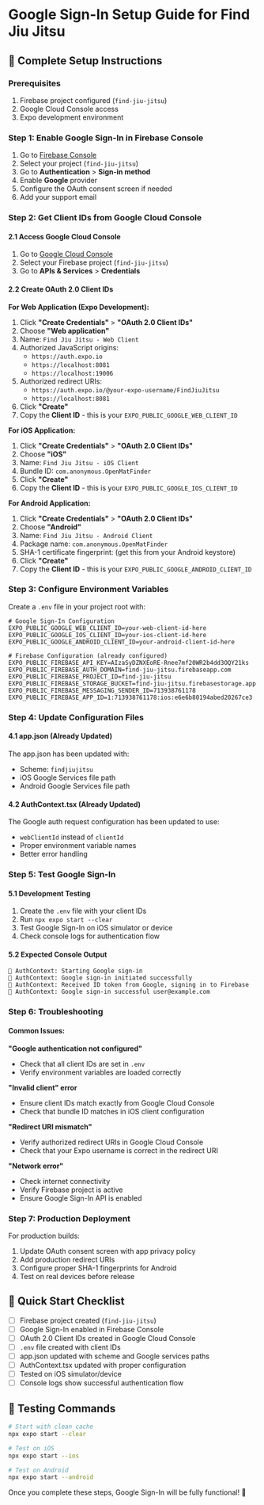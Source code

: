# Google Sign-In Setup Guide for Find Jiu Jitsu

## 🚀 Complete Setup Instructions

### Prerequisites
1. Firebase project configured (`find-jiu-jitsu`)
2. Google Cloud Console access
3. Expo development environment

### Step 1: Enable Google Sign-In in Firebase Console
1. Go to [Firebase Console](https://console.firebase.google.com/)
2. Select your project (`find-jiu-jitsu`)
3. Go to **Authentication** > **Sign-in method**
4. Enable **Google** provider
5. Configure the OAuth consent screen if needed
6. Add your support email

### Step 2: Get Client IDs from Google Cloud Console

#### 2.1 Access Google Cloud Console
1. Go to [Google Cloud Console](https://console.cloud.google.com/)
2. Select your Firebase project (`find-jiu-jitsu`)
3. Go to **APIs & Services** > **Credentials**

#### 2.2 Create OAuth 2.0 Client IDs

**For Web Application (Expo Development):**
1. Click **"Create Credentials"** > **"OAuth 2.0 Client IDs"**
2. Choose **"Web application"**
3. Name: `Find Jiu Jitsu - Web Client`
4. Authorized JavaScript origins:
   - `https://auth.expo.io`
   - `https://localhost:8081`
   - `https://localhost:19006`
5. Authorized redirect URIs:
   - `https://auth.expo.io/@your-expo-username/FindJiuJitsu`
   - `https://localhost:8081`
6. Click **"Create"**
7. Copy the **Client ID** - this is your `EXPO_PUBLIC_GOOGLE_WEB_CLIENT_ID`

**For iOS Application:**
1. Click **"Create Credentials"** > **"OAuth 2.0 Client IDs"**
2. Choose **"iOS"**
3. Name: `Find Jiu Jitsu - iOS Client`
4. Bundle ID: `com.anonymous.OpenMatFinder`
5. Click **"Create"**
6. Copy the **Client ID** - this is your `EXPO_PUBLIC_GOOGLE_IOS_CLIENT_ID`

**For Android Application:**
1. Click **"Create Credentials"** > **"OAuth 2.0 Client IDs"**
2. Choose **"Android"**
3. Name: `Find Jiu Jitsu - Android Client`
4. Package name: `com.anonymous.OpenMatFinder`
5. SHA-1 certificate fingerprint: (get this from your Android keystore)
6. Click **"Create"**
7. Copy the **Client ID** - this is your `EXPO_PUBLIC_GOOGLE_ANDROID_CLIENT_ID`

### Step 3: Configure Environment Variables

Create a `.env` file in your project root with:

```env
# Google Sign-In Configuration
EXPO_PUBLIC_GOOGLE_WEB_CLIENT_ID=your-web-client-id-here
EXPO_PUBLIC_GOOGLE_IOS_CLIENT_ID=your-ios-client-id-here
EXPO_PUBLIC_GOOGLE_ANDROID_CLIENT_ID=your-android-client-id-here

# Firebase Configuration (already configured)
EXPO_PUBLIC_FIREBASE_API_KEY=AIzaSyDZNXEoRE-Rnee7mf20WR2b4dd3OQY21ks
EXPO_PUBLIC_FIREBASE_AUTH_DOMAIN=find-jiu-jitsu.firebaseapp.com
EXPO_PUBLIC_FIREBASE_PROJECT_ID=find-jiu-jitsu
EXPO_PUBLIC_FIREBASE_STORAGE_BUCKET=find-jiu-jitsu.firebasestorage.app
EXPO_PUBLIC_FIREBASE_MESSAGING_SENDER_ID=713938761178
EXPO_PUBLIC_FIREBASE_APP_ID=1:713938761178:ios:e6e6b80194abed20267ce3
```

### Step 4: Update Configuration Files

#### 4.1 app.json (Already Updated)
The app.json has been updated with:
- Scheme: `findjiujitsu`
- iOS Google Services file path
- Android Google Services file path

#### 4.2 AuthContext.tsx (Already Updated)
The Google auth request configuration has been updated to use:
- `webClientId` instead of `clientId`
- Proper environment variable names
- Better error handling

### Step 5: Test Google Sign-In

#### 5.1 Development Testing
1. Create the `.env` file with your client IDs
2. Run `npx expo start --clear`
3. Test Google Sign-In on iOS simulator or device
4. Check console logs for authentication flow

#### 5.2 Expected Console Output
```
🔐 AuthContext: Starting Google sign-in
🔐 AuthContext: Google sign-in initiated successfully
🔐 AuthContext: Received ID token from Google, signing in to Firebase
🔐 AuthContext: Google sign-in successful user@example.com
```

### Step 6: Troubleshooting

#### Common Issues:

**"Google authentication not configured"**
- Check that all client IDs are set in `.env`
- Verify environment variables are loaded correctly

**"Invalid client" error**
- Ensure client IDs match exactly from Google Cloud Console
- Check that bundle ID matches in iOS client configuration

**"Redirect URI mismatch"**
- Verify authorized redirect URIs in Google Cloud Console
- Check that your Expo username is correct in the redirect URI

**"Network error"**
- Check internet connectivity
- Verify Firebase project is active
- Ensure Google Sign-In API is enabled

### Step 7: Production Deployment

For production builds:
1. Update OAuth consent screen with app privacy policy
2. Add production redirect URIs
3. Configure proper SHA-1 fingerprints for Android
4. Test on real devices before release

## 🎯 Quick Start Checklist

- [ ] Firebase project created (`find-jiu-jitsu`)
- [ ] Google Sign-In enabled in Firebase Console
- [ ] OAuth 2.0 Client IDs created in Google Cloud Console
- [ ] `.env` file created with client IDs
- [ ] app.json updated with scheme and Google services paths
- [ ] AuthContext.tsx updated with proper configuration
- [ ] Tested on iOS simulator/device
- [ ] Console logs show successful authentication flow

## 📱 Testing Commands

```bash
# Start with clean cache
npx expo start --clear

# Test on iOS
npx expo start --ios

# Test on Android
npx expo start --android
```

Once you complete these steps, Google Sign-In will be fully functional! 🚀 